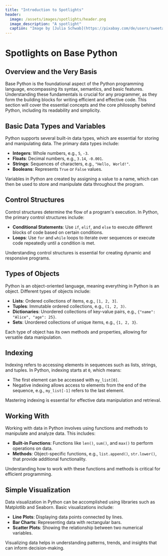 ```yaml
---
title: "Introduction to Spotlights"
header:
  image: /assets/images/spotlights/header.png
  image_description: "A spotlight"
  caption: "Image by [Julia Schwab](https://pixabay.com/de/users/sweetaholic-296788/?utm_source=link-attribution&amp;utm_medium=referral&amp;utm_campaign=image&amp;utm_content=802634) [on Pixabay](https://pixabay.com/de/?utm_source=link-attribution&amp;utm_medium=referral&amp;utm_campaign=image&amp;utm_content=802634)"
---
```

# Spotlights on Base Python

## Overview and the Very Basis
Base Python is the foundational aspect of the Python programming language, encompassing its syntax, semantics, and basic features. Understanding these fundamentals is crucial for any programmer, as they form the building blocks for writing efficient and effective code. This section will cover the essential concepts and the core philosophy behind Python, including its readability and simplicity.

## Basic Data Types and Variables
Python supports several built-in data types, which are essential for storing and manipulating data. The primary data types include:
- **Integers**: Whole numbers, e.g., `5`, `-3`.
- **Floats**: Decimal numbers, e.g., `3.14`, `-0.001`.
- **Strings**: Sequences of characters, e.g., `"Hello, World!"`.
- **Booleans**: Represents `True` or `False` values.

Variables in Python are created by assigning a value to a name, which can then be used to store and manipulate data throughout the program.

## Control Structures
Control structures determine the flow of a program's execution. In Python, the primary control structures include:
- **Conditional Statements**: Use `if`, `elif`, and `else` to execute different blocks of code based on certain conditions.
- **Loops**: Use `for` and `while` loops to iterate over sequences or execute code repeatedly until a condition is met.

Understanding control structures is essential for creating dynamic and responsive programs.

## Types of Objects
Python is an object-oriented language, meaning everything in Python is an object. Different types of objects include:
- **Lists**: Ordered collections of items, e.g., `[1, 2, 3]`.
- **Tuples**: Immutable ordered collections, e.g., `(1, 2, 3)`.
- **Dictionaries**: Unordered collections of key-value pairs, e.g., `{"name": "Alice", "age": 25}`.
- **Sets**: Unordered collections of unique items, e.g., `{1, 2, 3}`.

Each type of object has its own methods and properties, allowing for versatile data manipulation.

## Indexing
Indexing refers to accessing elements in sequences such as lists, strings, and tuples. In Python, indexing starts at `0`, which means:
- The first element can be accessed with `my_list[0]`.
- Negative indexing allows access to elements from the end of the sequence, e.g., `my_list[-1]` refers to the last element.

Mastering indexing is essential for effective data manipulation and retrieval.

## Working With
Working with data in Python involves using functions and methods to manipulate and analyze data. This includes:
- **Built-in Functions**: Functions like `len()`, `sum()`, and `max()` to perform operations on data.
- **Methods**: Object-specific functions, e.g., `list.append()`, `str.lower()`, that provide additional functionality.

Understanding how to work with these functions and methods is critical for efficient programming.

## Simple Visualization
Data visualization in Python can be accomplished using libraries such as Matplotlib and Seaborn. Basic visualizations include:
- **Line Plots**: Displaying data points connected by lines.
- **Bar Charts**: Representing data with rectangular bars.
- **Scatter Plots**: Showing the relationship between two numerical variables.

Visualizing data helps in understanding patterns, trends, and insights that can inform decision-making.
